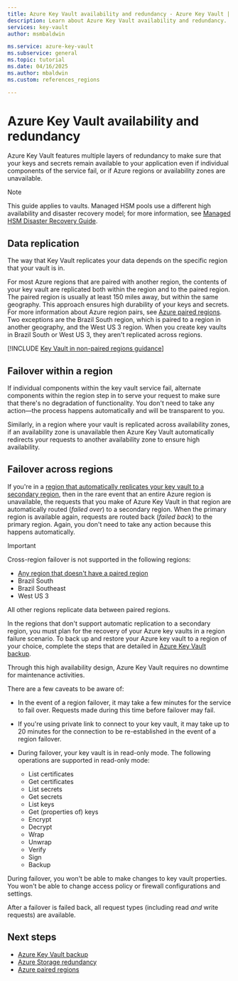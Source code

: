 ```yaml
---
title: Azure Key Vault availability and redundancy - Azure Key Vault | Microsoft Docs
description: Learn about Azure Key Vault availability and redundancy.
services: key-vault
author: msmbaldwin

ms.service: azure-key-vault
ms.subservice: general
ms.topic: tutorial
ms.date: 04/16/2025
ms.author: mbaldwin
ms.custom: references_regions

---
```

# Azure Key Vault availability and redundancy

Azure Key Vault features multiple layers of redundancy to make sure that your keys and secrets remain available to your application even if individual components of the service fail, or if Azure regions or availability zones are unavailable.

> [!NOTE]
> This guide applies to vaults. Managed HSM pools use a different high availability and disaster recovery model; for more information, see [Managed HSM Disaster Recovery Guide](../managed-hsm/disaster-recovery-guide.md).

## Data replication

The way that Key Vault replicates your data depends on the specific region that your vault is in.

For most Azure regions that are paired with another region, the contents of your key vault are replicated both within the region and to the paired region. The paired region is usually at least 150 miles away, but within the same geography. This approach ensures high durability of your keys and secrets. For more information about Azure region pairs, see [Azure paired regions](/azure/reliability/cross-region-replication-azure). Two exceptions are the Brazil South region, which is paired to a region in another geography, and the West US 3 region. When you create key vaults in Brazil South or West US 3, they aren't replicated across regions.

[!INCLUDE [Key Vault in non-paired regions guidance](~/reusable-content/ce-skilling/azure/includes/key-vault/includes/key-vault-non-paired-regions.md)]

## Failover within a region

If individual components within the key vault service fail, alternate components within the region step in to serve your request to make sure that there's no degradation of functionality. You don't need to take any action—the process happens automatically and will be transparent to you.

Similarly, in a region where your vault is replicated across availability zones, if an availability zone is unavailable then Azure Key Vault automatically redirects your requests to another availability zone to ensure high availability.

## Failover across regions

If you're in a [region that automatically replicates your key vault to a secondary region](#data-replication), then in the rare event that an entire Azure region is unavailable, the requests that you make of Azure Key Vault in that region are automatically routed (*failed over*) to a secondary region. When the primary region is available again, requests are routed back (*failed back*) to the primary region. Again, you don't need to take any action because this happens automatically.

> [!IMPORTANT]
> Cross-region failover is not supported in the following regions:
>
> - [Any region that doesn't have a paired region](/azure/reliability/cross-region-replication-azure#regions-with-availability-zones-and-no-region-pair)
> - Brazil South
> - Brazil Southeast
> - West US 3
>
> All other regions replicate data between paired regions.

In the regions that don't support automatic replication to a secondary region, you must plan for the recovery of your Azure key vaults in a region failure scenario. To back up and restore your Azure key vault to a region of your choice, complete the steps that are detailed in [Azure Key Vault backup](backup.md).

Through this high availability design, Azure Key Vault requires no downtime for maintenance activities.

There are a few caveats to be aware of:

* In the event of a region failover, it may take a few minutes for the service to fail over. Requests made during this time before failover may fail.
* If you're using private link to connect to your key vault, it may take up to 20 minutes for the connection to be re-established in the event of a region failover.
* During failover, your key vault is in read-only mode. The following operations are supported in read-only mode:

  * List certificates
  * Get certificates
  * List secrets
  * Get secrets
  * List keys
  * Get (properties of) keys
  * Encrypt
  * Decrypt
  * Wrap
  * Unwrap
  * Verify
  * Sign
  * Backup

During failover, you won't be able to make changes to key vault properties. You won't be able to change access policy or firewall configurations and settings.

After a failover is failed back, all request types (including read *and* write requests) are available.

## Next steps

- [Azure Key Vault backup](backup.md)
- [Azure Storage redundancy](../managed-hsm/disaster-recovery-guide.md)
- [Azure paired regions](/azure/reliability/cross-region-replication-azure)

